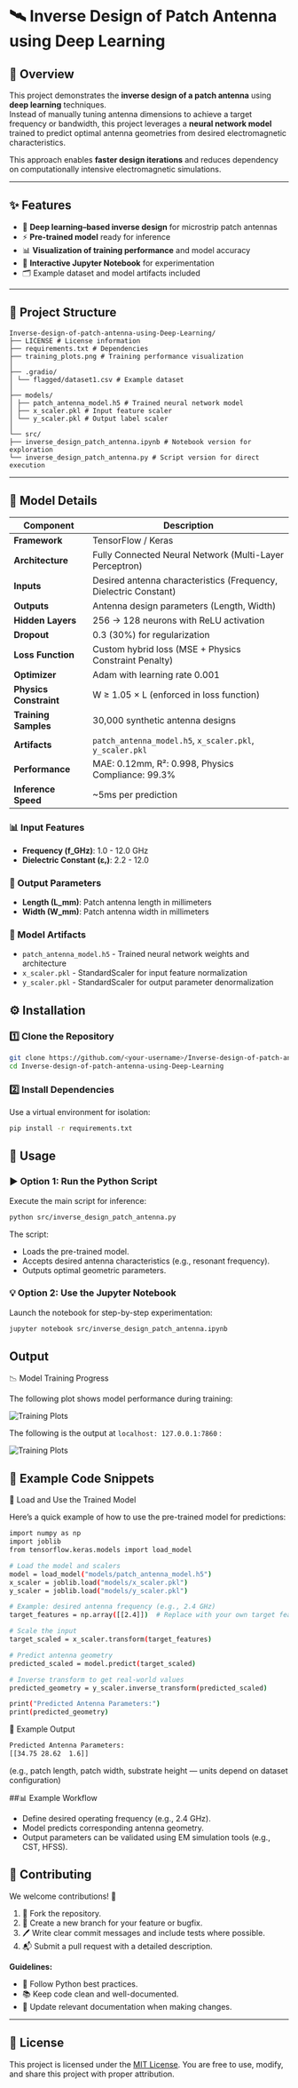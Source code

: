 # 🛰️ Inverse Design of Patch Antenna using Deep Learning

## 🧭 Overview
This project demonstrates the **inverse design of a patch antenna** using **deep learning** techniques.  
Instead of manually tuning antenna dimensions to achieve a target frequency or bandwidth, this project leverages a **neural network model** trained to predict optimal antenna geometries from desired electromagnetic characteristics.

This approach enables **faster design iterations** and reduces dependency on computationally intensive electromagnetic simulations.

---

## ✨ Features
- 🧠 **Deep learning–based inverse design** for microstrip patch antennas  
- ⚡ **Pre-trained model** ready for inference  
- 📊 **Visualization of training performance** and model accuracy  
- 🧪 **Interactive Jupyter Notebook** for experimentation  
- 🗂️ Example dataset and model artifacts included  

---

## 📁 Project Structure
```
Inverse-design-of-patch-antenna-using-Deep-Learning/
├── LICENSE # License information
├── requirements.txt # Dependencies
├── training_plots.png # Training performance visualization
│
├── .gradio/
│ └── flagged/dataset1.csv # Example dataset
│
├── models/
│ ├── patch_antenna_model.h5 # Trained neural network model
│ ├── x_scaler.pkl # Input feature scaler
│ └── y_scaler.pkl # Output label scaler
│
└── src/
├── inverse_design_patch_antenna.ipynb # Notebook version for exploration
└── inverse_design_patch_antenna.py # Script version for direct execution
```
---

## 🧠 Model Details

| Component | Description |
|-----------|-------------|
| **Framework** | TensorFlow / Keras |
| **Architecture** | Fully Connected Neural Network (Multi-Layer Perceptron) |
| **Inputs** | Desired antenna characteristics (Frequency, Dielectric Constant) |
| **Outputs** | Antenna design parameters (Length, Width) |
| **Hidden Layers** | 256 → 128 neurons with ReLU activation |
| **Dropout** | 0.3 (30%) for regularization |
| **Loss Function** | Custom hybrid loss (MSE + Physics Constraint Penalty) |
| **Optimizer** | Adam with learning rate 0.001 |
| **Physics Constraint** | W ≥ 1.05 × L (enforced in loss function) |
| **Training Samples** | 30,000 synthetic antenna designs |
| **Artifacts** | `patch_antenna_model.h5`, `x_scaler.pkl`, `y_scaler.pkl` |
| **Performance** | MAE: 0.12mm, R²: 0.998, Physics Compliance: 99.3% |
| **Inference Speed** | ~5ms per prediction |

### 📊 Input Features
- **Frequency (f_GHz)**: 1.0 - 12.0 GHz
- **Dielectric Constant (εᵣ)**: 2.2 - 12.0

### 🎯 Output Parameters
- **Length (L_mm)**: Patch antenna length in millimeters
- **Width (W_mm)**: Patch antenna width in millimeters

### 🔧 Model Artifacts
- `patch_antenna_model.h5` - Trained neural network weights and architecture
- `x_scaler.pkl` - StandardScaler for input feature normalization
- `y_scaler.pkl` - StandardScaler for output parameter denormalization

## ⚙️ Installation

### 1️⃣ Clone the Repository
```bash
git clone https://github.com/<your-username>/Inverse-design-of-patch-antenna-using-Deep-Learning.git
cd Inverse-design-of-patch-antenna-using-Deep-Learning
```
### 2️⃣ Install Dependencies

Use a virtual environment for isolation:
```bash
pip install -r requirements.txt
```

## 🚀 Usage

### ▶️ Option 1: Run the Python Script

Execute the main script for inference:
```bash
python src/inverse_design_patch_antenna.py
```

The script:
* Loads the pre-trained model.
* Accepts desired antenna characteristics (e.g., resonant frequency).
* Outputs optimal geometric parameters.

### 💡 Option 2: Use the Jupyter Notebook

Launch the notebook for step-by-step experimentation:
```bash
jupyter notebook src/inverse_design_patch_antenna.ipynb
```

## Output
📉 Model Training Progress

The following plot shows model performance during training:

<img src="img\training_plots.png" alt="Training Plots">

The following is the output at `localhost: 127.0.0.1:7860` :

<img src="img\training_plots.png" alt="Training Plots">

## 🧩 Example Code Snippets
🔹 Load and Use the Trained Model

Here’s a quick example of how to use the pre-trained model for predictions:
```bash
import numpy as np
import joblib
from tensorflow.keras.models import load_model

# Load the model and scalers
model = load_model("models/patch_antenna_model.h5")
x_scaler = joblib.load("models/x_scaler.pkl")
y_scaler = joblib.load("models/y_scaler.pkl")

# Example: desired antenna frequency (e.g., 2.4 GHz)
target_features = np.array([[2.4]])  # Replace with your own target features

# Scale the input
target_scaled = x_scaler.transform(target_features)

# Predict antenna geometry
predicted_scaled = model.predict(target_scaled)

# Inverse transform to get real-world values
predicted_geometry = y_scaler.inverse_transform(predicted_scaled)

print("Predicted Antenna Parameters:")
print(predicted_geometry)
```
🔹 Example Output
```bash
Predicted Antenna Parameters:
[[34.75 28.62  1.6]]
```
(e.g., patch length, patch width, substrate height — units depend on dataset configuration)

##📊 Example Workflow

* Define desired operating frequency (e.g., 2.4 GHz).
* Model predicts corresponding antenna geometry.
* Output parameters can be validated using EM simulation tools (e.g., CST, HFSS).

## 🤝 Contributing

We welcome contributions! 🙌

1. 🍴 Fork the repository.
2. 🌿 Create a new branch for your feature or bugfix.
3. 🖊️ Write clear commit messages and include tests where possible.
4. 📬 Submit a pull request with a detailed description.

**Guidelines:**

* 🧹 Follow Python best practices.
* 📚 Keep code clean and well-documented.
* 📝 Update relevant documentation when making changes.

---

## 📜 License

This project is licensed under the [MIT License](LICENSE). You are free to use, modify, and share this project with proper attribution.

